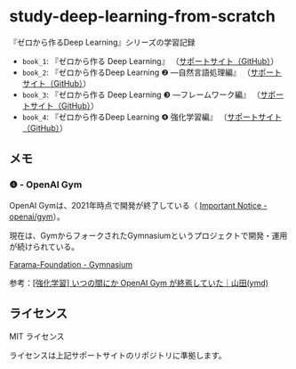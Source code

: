# study-deep-learning-from-scratch

『ゼロから作るDeep Learning』シリーズの学習記録

- `book_1`: 『ゼロから作る Deep Learning』
（[サポートサイト（GitHub）](https://github.com/oreilly-japan/deep-learning-from-scratch)）
- `book_2`: 『ゼロから作るDeep Learning ❷ ―自然言語処理編』
（[サポートサイト（GitHub）](https://github.com/oreilly-japan/deep-learning-from-scratch-2)）
- `book_3`: 『ゼロから作る Deep Learning ❸ ―フレームワーク編』
（[サポートサイト（GitHub）](https://github.com/oreilly-japan/deep-learning-from-scratch-3)）
- `book_4`: 『ゼロから作るDeep Learning ❹ 強化学習編』
（[サポートサイト（GitHub）](https://github.com/oreilly-japan/deep-learning-from-scratch-4)）

## メモ

### ❹ - OpenAI Gym

OpenAI Gymは、2021年時点で開発が終了している（
[Important Notice - openai/gym](https://github.com/openai/gym?tab=readme-ov-file#important-notice)）。

現在は、GymからフォークされたGymnasiumというプロジェクトで開発・運用が続けられている。

[Farama-Foundation - Gymnasium](https://github.com/Farama-Foundation/Gymnasium)

参考：[[強化学習] いつの間にか OpenAI Gym が終焉していた｜山田(ymd) ](https://zenn.dev/ymd_h/articles/dd3bce4199e2ba)

## ライセンス

MIT ライセンス

ライセンスは上記サポートサイトのリポジトリに準拠します。
